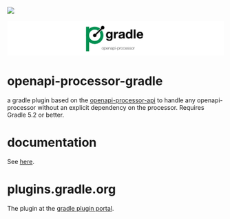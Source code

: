 [![][badge-ci]][workflow-ci]

![openapi-processor-gradle logo](images/openapi-processor-gradle@1280x200.png)


# openapi-processor-gradle 

a gradle plugin based on the [openapi-processor-api][oap-api] to handle any openapi-processor without an explicit dependency on the processor. Requires Gradle 5.2 or better.

# documentation

See [here][oap-docs].

# plugins.gradle.org

The plugin at the [gradle plugin portal][oap-plugin].
  

[badge-license]: https://img.shields.io/badge/License-Apache%202.0-blue.svg?labelColor=313A42
[badge-ci]: https://github.com/openapi-processor/openapi-processor-gradle/workflows/ci/badge.svg
[workflow-ci]: https://github.com/openapi-processor/openapi-processor-gradle/actions?query=workflow%3Aci

[oap-api]: https://github.com/openapi-processor/openapi-processor-api
[oap-docs]: https://docs.openapiprocessor.io/gradle
[oap-license]: https://github.com/openapi-processor/openapi-processor-gradle/blob/master/LICENSE
[oap-plugin]: https://plugins.gradle.org/plugin/com.github.hauner.openapi-processor
